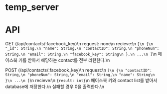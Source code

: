 # temp_server

# API
GET (/api/contacts/:facebook_key)\n
		request: none\n
		recieve:\n
			``[\n
				{\n
					"_id": String,\n
					"name": String,\n
					"contactID": String,\n
					"phoneNum": String,\n
					"email": String,\n
					"facebook_key": String\n
				},\n
				...\n
			]``\n
		페이스북 키를 받아서 해당하는 contact를 전부 리턴한다.\n
	
POST (/api/contacts/:facebook_key)\n
		request:\n
				``[\n
					{\n
						"contactID": String,\n
						"phoneNum": String,\n
						"email": String,\n
						"name": String\n
					}\n
					...\n
				]``\n
		recieve:\n
			`{result: int}`\n
		페이스북 키와 contact list를 받아서 database에 저장한다.\n
		실패할 경우 0을 출력한다.\n
